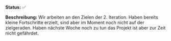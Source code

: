 **Status:**  ✅

**Beschreibung:** Wir arbeiten an den Zielen der 2. Iteration. Haben bereits kleine Fortschritte erzielt, sind aber im Moment noch nicht auf der zielgeraden. Haben nächste Woche noch zu tun das Projekt ist aber zur Zeit nicht gefährdet.
